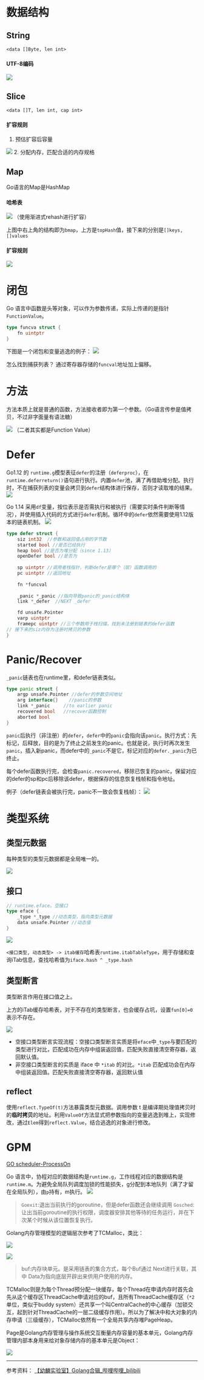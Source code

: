# 数据结构
## String

`<data []Byte, len int>`

#### UTF-8编码
![](http://img.070077.xyz/20221216204612.png)

## Slice

`<data []T, len int, cap int>`

#### 扩容规则
1. 预估扩容后容量
<img src="http://img.070077.xyz/20221216204925.png"/>
2. 分配内存，匹配合适的内存规格

## Map

Go语言的Map是HashMap

#### 哈希表
![](http://img.070077.xyz/20221216205314.png)
（使用渐进式rehash进行扩容）

上图中右上角的结构即为`bmap`，上方是`topHash`值，接下来的分别是`[]keys, []values`

#### 扩容规则
![](http://img.070077.xyz/20221216205546.png)

# 闭包

Go 语言中函数是头等对象，可以作为参数传递，实际上传递的是指针`FunctionValue`。
```go
type funcva struct {
	fn uintptr
}
```

下图是一个闭包和变量逃逸的例子：
![](http://img.070077.xyz/20221227230244.png)

怎么找到捕获列表？
通过寄存器存储的`funcval`地址加上偏移。

# 方法
方法本质上就是普通的函数，方法接收者即为第一个参数。（Go语言传参是值拷贝，不过非字面量有语法糖）

![](http://img.070077.xyz/20221227230857.png)
（二者其实都是Function Value）

# Defer

Go1.12 的 `runtime.g`模型表征`defer`的注册（`deferproc`），在`runtime.deferreturn()`语句进行执行。内置`defer`池，满了再借助堆分配。执行时，不在捕获列表的变量会拷贝到`defer`结构体进行保存，否则才读取堆的结果。
![](http://img.070077.xyz/20221228013117.png)

Go 1.14 采用`df`变量，按位表示是否需执行和被执行（需要实时条件判断等情况），并使用插入代码的方式进行`defer`机制。循环中的`defer`依然需要使用1.12版本的链表机制。
![](http://img.070077.xyz/20221228013202.png)


```go
type defer struct {
	siz int32  //参数和返回值占用的字节数
	started bool //是否已经执行
	heap bool //是否为堆分配（since 1.13）
	openDefer bool //是否为
	
	sp uintptr //调用者栈指针，判断defer是哪个（层）函数调用的
	pc uintptr //返回地址
	
	fn *funcval
	
	_panic *_panic //指向导致panic的_panic结构体
	link *_defer  //NEXT _defer

	fd unsafe.Pointer
	varp uintptr
	framepc uintptr //三个参数用于栈扫描，找到未注册到链表的defer函数
// 接下来的siz内存为注册时拷贝的参数
}
```

# Panic/Recover

`_panic`链表也在runtime里，和defer链表类似。
```go
type panic struct {
	argp unsafe.Pointer //defer的参数空间地址
	arg interface{}    //panic的参数
	link *_panic     //to earlier panic
	recovered bool   //recover函数控制
	aborted bool
}
```

`panic`后执行（非注册）的`defer`，`defer`中的`panic`会指向该`panic`。执行方式：先标记，后释放，目的是为了终止之前发生的panic。也就是说，执行时再次发生`panic`，插入新panic，而defer中的`_panic`不是它，标记对应的`defer._panic`为已终止。

每个defer函数执行完，会检查`panic.recovered`，移除已恢复的panic，保留对应的defer的sp和pc后移除该defer，根据保存的信息恢复栈帧和指令地址。

例子（defer链表会被执行完，panic不一致会恢复栈帧）：
![](http://img.070077.xyz/20221228015405.png)

# 类型系统

## 类型元数据
每种类型的类型元数据都是全局唯一的。

![](http://img.070077.xyz/20221228020030.png)

## 接口
```go
// runtime.eface。空接口
type eface {
	_type *_type //动态类型，指向类型元数据
	data unsafe.Pointer //动态值
}
```

![](http://img.070077.xyz/20221228020540.png)

`<接口类型, 动态类型> -> itab缓存`哈希表`runtime.itabTableType`，用于存储和查询iTab信息，查找哈希值为`iface.hash ^ _type.hash`

## 类型断言
类型断言作用在接口值之上。

上方的iTab缓存哈希表，对于不存在的类型断言，也会缓存占坑，设置`fun[0]=0`表示不存在。

![](http://img.070077.xyz/20221228021927.png)


-   空接口类型断言实现流程：空接口类型断言实质是将`eface`中`_type`与要匹配的类型进行对比，匹配成功在内存中组装返回值，匹配失败直接清空寄存器，返回默认值。
-   非空接口类型断言的实质是 iface 中 `*itab` 的对比。`*itab` 匹配成功会在内存中组装返回值。匹配失败直接清空寄存器，返回默认值

## reflect

使用`reflect.TypeOf(t)`方法暴露类型元数据。调用参数 t 是编译期处理值拷贝时的**临时拷贝**的地址。利用`ValueOf`方法显式把参数指向的变量逃逸到堆上，实现修改，通过`Elem`得到`reflect.Value`，结合逃逸的对象进行修改。

# GPM

[GO scheduler-ProcessOn](https://www.processon.com/mindmap/604ef3947d9c087fe253e1d4)

Go 语言中，协程对应的数据结构是`runtime.g`，工作线程对应的数据结构是`runtime.m`。为避免全局队列调度加锁的性能损失，g分配到本地队列（满了才留在全局队列），由`p`持有，m执行。
![](http://img.070077.xyz/20221228145613.png)

> `Goexit`:退出当前执行的goroutine，但是defer函数还会继续调用
> `Gosched`:让出当前goroutine的执行权限，调度器安排其他等待的任务运行，并在下次某个时候从该位置恢复执行。

Golang内存管理模型的逻辑层次参考了TCMalloc，类比：

![](http://img.070077.xyz/20230129024828.png)

![](http://img.070077.xyz/20230129024645.png)

> buf:内存块单元。是采用链表的集合方式，每个Buf通过 Next进行关联，其中 Data为指向底层开辟出来供用户使用的内存。

TCMalloc则是为每个Thread预分配一块缓存，每个Thread在申请内存时首先会先从这个缓存区ThreadCache申请对应的buf，且所有ThreadCache缓存区（`*2`单位，类似于buddy system）还共享一个叫CentralCache的中心缓存（加锁交互，起到针对ThreadCache的一层二级缓存作用）。所以为了解决中和大对象的内存申请（三级缓存），TCMalloc依然有一个全局共享内存堆PageHeap。

Page是Golang内存管理与操作系统交互衡量内存容量的基本单元，Golang内存管理内部本身用来给对象存储内存的基本单元是Object：

![](http://img.070077.xyz/20230129025421.png)








---

参考资料：
[【幼麟实验室】Golang合辑_哔哩哔哩_bilibili](https://www.bilibili.com/video/BV1hv411x7we/?spm_id_from=333.999.0.0&vd_source=1e6ac4250e3c54ed91e0fe2b40f533ca)